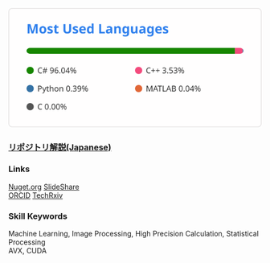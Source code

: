 ![top lang](https://github.com/tk-yoshimura/tk-yoshimura/blob/main/figures/top_lang.svg)
### [**リポジトリ解説(Japanese)**](https://github.com/tk-yoshimura/tk-yoshimura/blob/main/portrait/github_tyoshimura.pdf)  
### Links  
[Nuget.org](https://www.nuget.org/profiles/T.Yoshimura)  [SlideShare](https://www.slideshare.net/TakumaYoshimura2)  
[ORCID](https://orcid.org/0000-0001-9224-1757)  [TechRxiv](https://www.techrxiv.org/authors/Takuma_Yoshimura/8457516)  
### Skill Keywords  
Machine Learning, Image Processing, High Precision Calculation, Statistical Processing  
AVX, CUDA